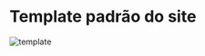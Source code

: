 # Template padrão do site

![template](https://user-images.githubusercontent.com/89584687/136636551-338be65c-407f-4604-a46f-a8e94b9f68e0.jpeg)
